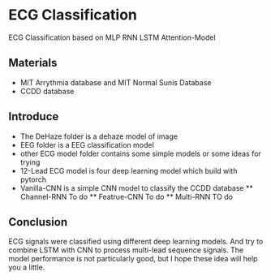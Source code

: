 # ECG Classification

ECG Classification based on MLP RNN LSTM Attention-Model
## Materials

* MIT Arrythmia database and MIT Normal Sunis Database
* CCDD database

## Introduce
* The DeHaze folder is a dehaze model of image
* EEG folder is a EEG classification model
* other ECG model folder contains some simple models or some ideas for trying
* 12-Lead ECG model is four deep learning model which build with pytorch
 * Vanilla-CNN is a simple CNN model to classify the CCDD database
** Channel-RNN To do
** Featrue-CNN To do
** Multi-RNN TO do

## Conclusion
ECG signals were classified using different deep learning models. And try to combine LSTM with CNN to process multi-lead sequence signals.
The model performance is not particularly good, but I hope these idea will help you a little.
